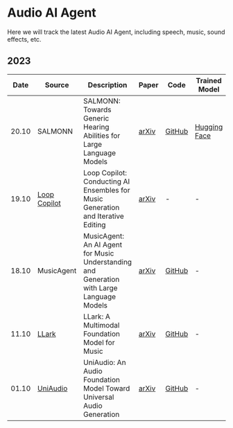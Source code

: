 # Audio AI Agent

Here we will track the latest Audio AI Agent, including speech, music, sound effects, etc.

## 2023

| Date  | Source             | Description                                                                                                                                                                | Paper                                            | Code                                                                             | Trained Model                                                                                                                                                       |
| ----- | ---------------------------------------| ------------------------------------------------------------------------------------------------------------------------------------------------------------ | ------------------------------------------------ | -------------------------------------------------------------------------------- | ------------------------------------------------------------------------------------------------------------------------------------------------------------------- |
| 20.10 | SALMONN               | SALMONN: Towards Generic Hearing Abilities for Large Language Models                                                                                                    | [arXiv](https://arxiv.org/abs/2310.13289)         | [GitHub](https://github.com/bytedance/SALMONN)                    | [Hugging Face](https://huggingface.co/MSIIP/SALMONN)                                                                              |
| 19.10 | [Loop Copilot](https://sites.google.com/view/loop-copilot)             | Loop Copilot: Conducting AI Ensembles for Music Generation and Iterative Editing                                                                                                            | [arXiv](https://arxiv.org/abs/2310.12404)         |  -                                                                                     | -                                                                                                                                                                   |
| 18.10 | MusicAgent            | MusicAgent: An AI Agent for Music Understanding and Generation with Large Language Models                                                                                                    | [arXiv](https://arxiv.org/abs/2310.11954)         | [GitHub](https://github.com/microsoft/muzic/tree/main/musicagent)                      | -                                                                                                                                                                   |
| 11.10 | [LLark](https://storage.googleapis.com/music2text-public/index.html)             | LLark: A Multimodal Foundation Model for Music                                                                                                    | [arXiv](https://arxiv.org/abs/2310.07160)         | [GitHub](https://github.com/spotify-research/llark)                    | -                                                                                                                                                                   |
| 01.10 | [UniAudio](https://dongchaoyang.top/UniAudio_demo/)             | UniAudio: An Audio Foundation Model Toward Universal Audio Generation                                                                                              | [arXiv](https://arxiv.org/abs/2310.00704)         | [GitHub](https://github.com/yangdongchao/UniAudio)                     | -                                                                                                                                                                   |
